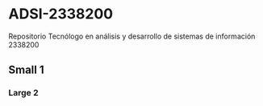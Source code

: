 # ADSI-2338200
Repositorio Tecnólogo en análisis y desarrollo de sistemas de información 2338200
## Small 1
### Large 2